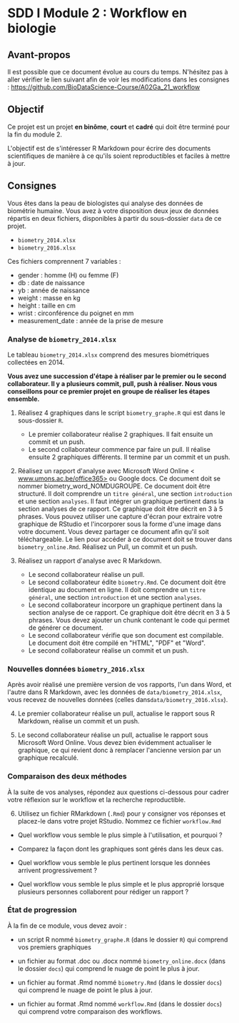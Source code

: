 # SDD I Module 2 : Workflow en biologie

## Avant-propos

Il est possible que ce document évolue au cours du temps. N'hésitez pas à aller vérifier le lien suivant afin de voir les modifications dans les consignes : <https://github.com/BioDataScience-Course/A02Ga_21_workflow>

## Objectif

Ce projet est un projet **en binôme**, **court** et **cadré** qui doit être terminé pour la fin du module 2.

L'objectif est de s'intéresser R Markdown pour écrire des documents scientifiques de manière à ce qu'ils soient reproductibles et faciles à mettre à jour.

## Consignes

Vous êtes dans la peau de biologistes qui analyse des données de biométrie humaine. Vous avez à votre disposition deux jeux de données répartis en deux fichiers, disponibles à partir du sous-dossier `data` de ce projet.

- `biometry_2014.xlsx`
- `biometry_2016.xlsx`

Ces fichiers comprennent 7 variables :

- gender : homme (H) ou femme (F)
- db : date de naissance
- yb : année de naissance
- weight : masse en kg
- height : taille en cm
- wrist : circonférence du poignet en mm
- measurement_date : année de la prise de mesure

### Analyse de `biometry_2014.xlsx`

Le tableau `biometry_2014.xlsx` comprend des mesures biométriques collectées en 2014. 

**Vous avez une succession d'étape à réaliser par le premier ou le second collaborateur. Il y a plusieurs commit, pull, push à réaliser. Nous vous conseillons pour ce premier projet en groupe de réaliser les étapes ensemble.**

1. Réalisez 4 graphiques dans le script `biometry_graphe.R` qui est dans le sous-dossier `R`.
    + Le premier collaborateur réalise 2 graphiques. Il fait ensuite un commit et un push.
    + Le second collaborateur commence par faire un pull. Il réalise ensuite 2 graphiques différents. Il termine par un commit et un push.

2. Réalisez un rapport d'analyse avec Microsoft Word Online < www.umons.ac.be/office365> ou Google docs. Ce document doit se nommer biometry_word_NOMDUGROUPE. Ce document doit être structuré. Il doit comprendre un `titre général`, une section `introduction` et une section `analyses`. Il faut intégrer un graphique pertinent dans la section analyses de ce rapport. Ce graphique doit être décrit en 3 à 5 phrases. Vous pouvez utiliser une capture d'écran pour extraire votre graphique de RStudio et l'incorporer sous la forme d'une image dans votre document. Vous devez partager ce document afin qu'il soit téléchargeable. Le lien pour accéder à ce document doit se trouver dans `biometry_online.Rmd`. Réalisez un Pull, un commit et un push.


3. Réalisez un rapport d'analyse avec R Markdown.
    + Le second collaborateur réalise un pull.
    + Le second collaborateur édite `biometry.Rmd`. Ce document doit être identique au document en ligne. Il doit comprendre un `titre général`, une section `introduction` et une section `analyses`. 
    + Le second collaborateur incorpore un graphique pertinent dans la section analyse de ce rapport. Ce graphique doit être décrit en 3 à 5 phrases. Vous devez ajouter un chunk contenant le code qui permet de générer ce document.
    + Le second collaborateur vérifie que son document est compilable. Le document doit être compilé en "HTML", "PDF" et "Word".
    + Le second collaborateur réalise un commit et un push.
  
### Nouvelles données `biometry_2016.xlsx`

Après avoir réalisé une première version de vos rapports, l'un dans Word, et l'autre dans R Markdown, avec les données de `data/biometry_2014.xlsx`, vous recevez de nouvelles données (celles dans`data/biometry_2016.xlsx`).

4. Le premier collaborateur réalise un pull,  actualise le rapport sous R Markdown, réalise un commit et un push.

5. Le second collaborateur réalise un pull, actualise le rapport sous Microsoft Word Online. Vous devez bien évidemment actualiser le graphique, ce qui revient donc à remplacer l'ancienne version par un graphique recalculé. 

### Comparaison des deux méthodes

À la suite de vos analyses, répondez aux questions ci-dessous pour cadrer votre réflexion sur le workflow et la recherche reproductible.

6. Utilisez un fichier RMarkdown (`.Rmd`) pour y consigner vos réponses et placez-le dans votre projet RStudio. Nommez ce fichier `workflow.Rmd`

- Quel workflow vous semble le plus simple à l'utilisation, et pourquoi ?

- Comparez la façon dont les graphiques sont gérés dans les deux cas.

- Quel workflow vous semble le plus pertinent lorsque les données arrivent progressivement ?

- Quel workflow vous semble le plus simple et le plus approprié lorsque plusieurs personnes collaborent pour rédiger un rapport ? 

### État de progression 

À la fin de ce module, vous devez avoir :

- un script R nommé `biometry_graphe.R` (dans le dossier `R`) qui comprend vos premiers graphiques

- un fichier au format .doc ou .docx nommé `biometry_online.docx` (dans le dossier `docs`) qui comprend le nuage de point le plus à jour.

- un fichier au format .Rmd nommé `biometry.Rmd` (dans le dossier `docs`) qui comprend le nuage de point le plus à jour.

- un fichier au format .Rmd nommé `workflow.Rmd` (dans le dossier `docs`) qui comprend votre comparaison des workflows.
